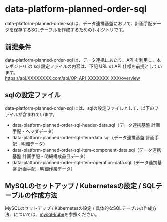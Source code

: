 # data-platform-planned-order-sql 
data-platform-planned-order-sql は、データ連携基盤において、計画手配データを保存するSQLテーブルを作成するためのレポジトリです。   

## 前提条件  
data-platform-planned-order-sql  は、データ連携にあたり、API を利用し、本レポジトリ の sql 設定ファイルの内容は、下記 URL の API 仕様を前提としています。  
https://api.XXXXXXXX.com/api/OP_API_XXXXXXX_XXX/overview 

## sqlの設定ファイル

data-platform-planned-order-sql には、sqlの設定ファイルとして、以下のファイルが含まれています。    

* data-platform-planned-order-sql-header-data.sql（データ連携基盤 計画手配 - ヘッダデータ）
* data-platform-planned-order-sql-item-data.sql（データ連携基盤 計画手配 - 明細データ）
* data-platform-planned-order-sql-item-component-data.sql（データ連携基盤 計画手配 - 明細構成品目データ）
* data-platform-planned-order-sql-item-operation-data.sql（データ連携基盤 計画手配 - 明細作業データ）

## MySQLのセットアップ / Kubernetesの設定 / SQLテーブルの作成方法

MySQLのセットアップ / Kubernetesの設定 / 具体的なSQLテーブルの作成方法、については、[mysql-kube](https://github.com/latonaio/mysql-kube)を参照ください。
